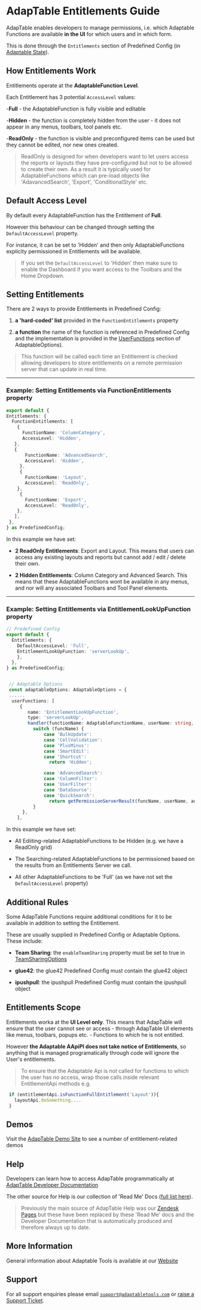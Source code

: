 # AdapTable Entitlements Guide

AdapTable enables developers to manage permissions, i.e. which Adaptable Functions are available **in the UI** for which users and in which form.

This is done through the `Entitlements` section of Predefined Config (in [Adaptable State](https://api.adaptabletools.com/interfaces/_src_predefinedconfig_entitlementstate_.entitlementstate.html)).

## How Entitlements Work

Entitlements operate at the **AdaptableFunction Level**.  

Each Entitlement has 3 potential `AccessLevel` values:

-**Full** - the AdaptableFunction is fully visible and editable

-**Hidden** - the function is completely hidden from the user - it does not appear in any menus, toolbars, tool panels etc.

-**ReadOnly** - the function is visible and preconfigured items can be used but they cannot be edited, nor new ones created.

>ReadOnly is designed for when developers want to let users access the reports or layouts they have pre-configured but not to be allowed to create their own.  As a result it is typically used for AdaptableFunctions which can pre-load objects like 'AdavancedSearch', 'Export', 'ConditionalStyle' etc.

## Default Access Level

By default every AdaptableFunction has the Entitlement of **Full**.  

However this behaviour can be changed through setting the `DefaultAccessLevel` property.  

For instance, it can be set to 'Hidden' and then only AdaptableFunctions explicity permissioned in Entitlements will be available.

> If you set the `DefaultAccessLevel` to 'Hidden' then make sure to enable the Dashboard if you want access to the Toolbars and the Home Dropdown.

## Setting Entitlements

There are 2 ways to provide Entitlements in Predefined Config:

1. **a 'hard-coded' list** provided in the `FunctionEntitlements` property

2. **a function** the name of the function is referenced in Predefined Config and the implementation is provided in the [UserFunctions](https://api.adaptabletools.com/modules/_src_adaptableoptions_userfunctions_.html) section of AdaptableOptions).

  > This function will be called each time an Entitlement is checked allowing developers to store entitlements on a remote permission server that can update in real time.

--------------

### Example: Setting Entitlements via FunctionEntitlements property

 ```ts
 export default {
 Entitlements: {
   FunctionEntitlements: [
     {
       FunctionName: 'ColumnCategory',
       AccessLevel: 'Hidden',
    },
    {
        FunctionName: 'AdvancedSearch',
        AccessLevel: 'Hidden',
      },
      {
        FunctionName: 'Layout',
        AccessLevel: 'ReadOnly',
     },
      {
        FunctionName: 'Export',
        AccessLevel: 'ReadOnly',
     },
    ],
  },
 } as PredefinedConfig;
 ```
 In this example we have set:

 - **2 ReadOnly Entitlements**: Export and Layout.  This means that users can access any existing layouts and reports but cannot add / edit / delete their own.

 - **2 Hidden Entitlements**: Column Category and Advanced Search.  This means that these AdaptableFunctions wont be available in any menus, and nor will any associated Toolbars and Tool Panel elements.

 --------------

### Example: Setting Entitlements via EntitlementLookUpFunction property

```ts
// Predefined Config
export default {
  Entitlements: {
    DefaultAccessLevel: 'Full',
    EntitlementLookUpFunction: 'serverLookUp',
    },
  },
} as PredefinedConfig;


 // Adaptable Options
 const adaptableOptions: AdaptableOptions = {
 ......
  userFunctions: [
     {
        name: 'EntitlementLookUpFunction',
        type: 'serverLookUp',
        handler(functionName: AdaptableFunctionName, userName: string, adaptableId: string) {
          switch (funcName) {
              case 'BulkUpdate':
              case 'CellValidation':
              case 'PlusMinus':
              case 'SmartEdit':
              case 'Shortcut':
                return 'Hidden';

              case 'AdvancedSearch':
              case 'ColumnFilter':
              case 'UserFilter':
              case 'DataSource':
              case 'QuickSearch':
                return getPermissionServerResult(funcName, userName, adaptableId);
          }
      },
    ],
 ```

 In this example we have set:

 - All Ediiting-related AdaptableFunctions to be Hidden (e.g. we have a ReadOnly grid)

 - The Searching-related AdaptableFunctions to be permissioned based on the results from an Entitlements Server we call.

 - All other AdaptableFunctions to be 'Full' (as we have not set the `DefaultAccessLevel` property)

## Additional Rules

Some AdapTable Functions require additional conditions for it to be available in addition to setting the Entitlement.  

These are usually supplied in Predefined Config or Adaptable Options.  These include:

- **Team Sharing**: the `enableTeamSharing` property must be set to true in [TeamSharingOptions](https://api.adaptabletools.com/interfaces/_src_adaptableoptions_teamsharingoptions_.teamsharingoptions.html#enableteamsharing)

- **glue42**: the glue42 Predefined Config must contain the glue42 object

- **ipushpull**: the ipushpull Predefined Config must contain the ipushpull object

## Entitlements Scope

Entitlements worka at the **UI Level only**.  This means that AdapTable will ensure that the user cannot see or access - through AdapTable UI elements like menus, toolbars, popups etc. - Functions to which he is not entitled.

However **the Adaptable AApiPI does not take notice of Entitlements**, so anything that is managed programatically through code will ignore the User's entitlements.

> To ensure that the Adaptable Api is not called for functions to which the user has no access, wrap those calls inside relevant EntitlementApi methods e.g. 

```ts
 if (entitlementApi.isFunctionFullEntitlement('Layout')){
   layoutApi.doSomething....
 } 
 ```

## Demos

Visit the [AdapTable Demo Site](https://demo.adaptabletools.com/entitlements) to see a number of entitlement-related demos

## Help

Developers can learn how to access AdapTable programmatically at [AdapTable Developer Documentation](https://api.adaptabletools.com) 

The other source for Help is our collection of 'Read Me' Docs ([full list here](https://github.com/AdaptableTools/adaptable/blob/master/packages/adaptable/readme/readme-list.md)).

> Previously the main source of AdapTable Help was our [Zendesk Pages](https://adaptabletools.zendesk.com/hc/en-us/articles/360007083017-Help-) but these have been replaced by these 'Read Me' docs and the Developer Documentation that is automatically produced and therefore always up to date.

## More Information

General information about Adaptable Tools is available at our [Website](http://www.adaptabletools.com) 

## Support

For all support enquiries please email [`support@adaptabletools.com`](mailto:support@adaptabletools.com) or [raise a Support Ticket](https://adaptabletools.zendesk.com/hc/en-us/requests/new).
